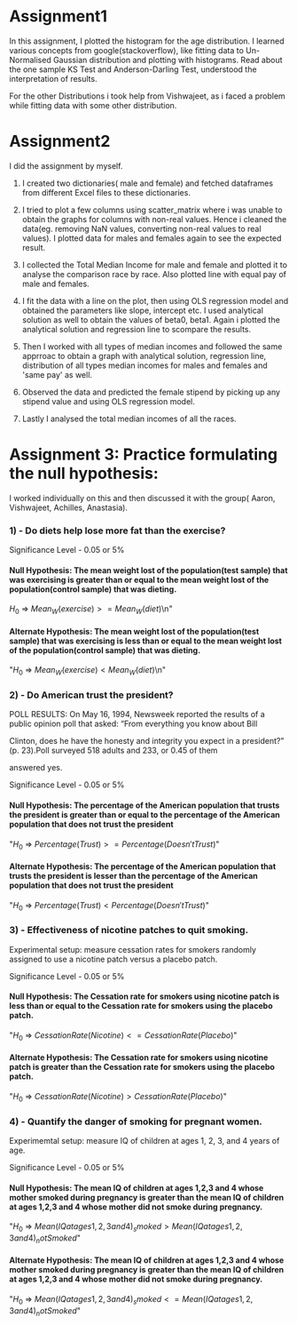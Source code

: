 # Assignment1

In this assignment, I plotted the histogram for the age distribution. I learned various concepts from google(stackoverflow), like fitting data to Un-Normalised Gaussian distribution and plotting with histograms. Read about the one sample KS Test and Anderson-Darling Test, understood the interpretation of results.

For the other Distributions i took help from Vishwajeet, as i faced a problem while fitting data with some other distribution.


# Assignment2

I did the assignment by myself.

1) I created two dictionaries( male and female) and fetched dataframes from different Excel files to these dictionaries.

2) I tried to plot a few columns using scatter_matrix where i was unable to obtain the graphs for columns with non-real values. Hence i cleaned the data(eg. removing NaN values, converting non-real values to real values). I plotted data for males and females again to see the expected result.

3) I collected the Total Median Income for male and female and plotted it to analyse the comparison race by race. Also plotted line with equal pay of male and females.

4) I fit the data with a line on the plot, then using OLS regression model and obtained the parameters like slope, intercept etc. I used analytical solution as well to obtain the values of beta0, beta1. Again i plotted the analytical solution and regression line to scompare the results.

5) Then I worked with all types of median incomes and followed the same apprroac to obtain a graph with analytical solution, regression line, distribution of all types median incomes for males and females and 'same pay' as well.

6) Observed the data and predicted the female stipend by picking up any stipend value and using OLS regression model.

7) Lastly I analysed the total median incomes of all the races.

# Assignment 3: Practice formulating the null hypothesis:

I worked individually on this and then discussed it with the group( Aaron, Vishwajeet, Achilles, Anastasia).

### 1)  - Do diets help lose more fat than the exercise?

Significance Level - 0.05 or 5%

#### Null Hypothesis: The mean weight lost of the population(test sample) that was exercising is greater than or equal to the mean weight lost of the population(control sample) that was dieting.

$H_0$ => $Mean_W(exercise) >= Mean_W(diet)$\n"

#### Alternate Hypothesis:  The mean weight lost of the population(test sample) that was exercising is less than or equal to the mean weight lost of the population(control sample) that was dieting.

"$H_0$ => $Mean_W(exercise) < Mean_W(diet)$\n"


### 2) - Do American trust the president?

POLL RESULTS: On May 16, 1994, Newsweek reported the results of a public opinion poll that asked: “From everything you know about Bill

Clinton, does he have the honesty and integrity you expect in a president?” (p. 23).Poll surveyed 518 adults and 233, or 0.45 of them

answered yes.

Significance Level - 0.05 or 5%

#### Null Hypothesis: The percentage of the American population that trusts the president is greater than or equal to the percentage of the American population that does not trust the president

"$H_0$ => $Percentage(Trust) >= Percentage(Doesn'tTrust)$"

#### Alternate Hypothesis: The percentage of the American population that trusts the president is lesser than the percentage of the American population that does not trust the president

"$H_0$ => $Percentage(Trust) < Percentage(Doesn'tTrust)$"


### 3) - Effectiveness of nicotine patches to quit smoking. 

Experimental setup: measure cessation rates for smokers randomly assigned to use a nicotine patch versus a placebo patch.

Significance Level - 0.05 or 5%

#### Null Hypothesis:  The Cessation rate for smokers using nicotine patch is less than or equal to the Cessation rate for smokers using the placebo patch.

"$H_0$ => $Cessation Rate(Nicotine) <= Cessation Rate(Placebo)$"

#### Alternate Hypothesis: The Cessation rate for smokers using nicotine patch is greater than the Cessation rate for smokers using the placebo patch.

"$H_0$ => $Cessation Rate(Nicotine) > Cessation Rate(Placebo)$"


### 4) - Quantify the danger of smoking for pregnant women. 

Experimemtal setup: measure IQ of children at ages 1, 2, 3, and 4 years of age.

Significance Level - 0.05 or 5%

#### Null Hypothesis: The mean IQ of children at ages 1,2,3 and 4 whose mother smoked during pregnancy is greater than the mean IQ of children at ages 1,2,3 and 4 whose mother did not smoke during pregnancy.

"$H_0$ => $Mean(IQ at ages 1,2,3 and 4)_smoked > Mean(IQ at ages 1,2,3 and 4)_notSmoked$"

#### Alternate Hypothesis: The mean IQ of children at ages 1,2,3 and 4 whose mother smoked during pregnancy is greater than the mean IQ of children at ages 1,2,3 and 4 whose mother did not smoke during pregnancy.

"$H_0$ => $Mean(IQ at ages 1,2,3 and 4)_smoked <= Mean(IQ at ages 1,2,3 and 4)_notSmoked$"
